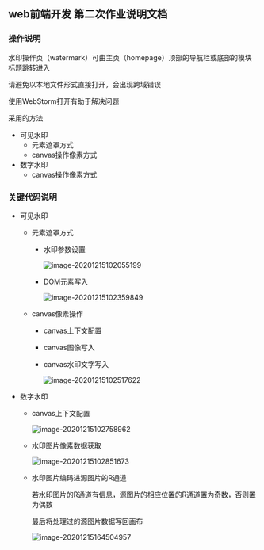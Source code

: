 ## web前端开发 第二次作业说明文档

### 操作说明

水印操作页（watermark）可由主页（homepage）顶部的导航栏或底部的模块标题跳转进入

请避免以本地文件形式直接打开，会出现跨域错误

使用WebStorm打开有助于解决问题

采用的方法

- 可见水印
  - 元素遮罩方式
  - canvas操作像素方式
- 数字水印
  - canvas操作像素方式

### 关键代码说明

- 可见水印

  - 元素遮罩方式

    - 水印参数设置

      ![image-20201215102055199](C:%5CUsers%5CDaiqj%5CAppData%5CRoaming%5CTypora%5Ctypora-user-images%5Cimage-20201215102055199.png)

    - DOM元素写入

      ![image-20201215102359849](C:%5CUsers%5CDaiqj%5CAppData%5CRoaming%5CTypora%5Ctypora-user-images%5Cimage-20201215102359849.png)

  - canvas像素操作

    - canvas上下文配置

    - canvas图像写入

    - canvas水印文字写入

      ![image-20201215102517622](C:%5CUsers%5CDaiqj%5CAppData%5CRoaming%5CTypora%5Ctypora-user-images%5Cimage-20201215102517622.png)

- 数字水印

  - canvas上下文配置

    ![image-20201215102758962](C:%5CUsers%5CDaiqj%5CAppData%5CRoaming%5CTypora%5Ctypora-user-images%5Cimage-20201215102758962.png)

  - 水印图片像素数据获取

    ![image-20201215102851673](C:%5CUsers%5CDaiqj%5CAppData%5CRoaming%5CTypora%5Ctypora-user-images%5Cimage-20201215102851673.png)

  - 水印图片编码进源图片的R通道

    若水印图片的R通道有信息，源图片的相应位置的R通道置为奇数，否则置为偶数

    最后将处理过的源图片数据写回画布

    ![image-20201215164504957](C:/Users/Daiqj/AppData/Roaming/Typora/typora-user-images/image-20201215164504957.png)